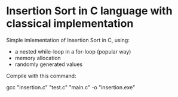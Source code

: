 # Insertion Sort in C language with classical implementation

Simple imlementation of Insertion Sort in C, using:

- a nested while-loop in a for-loop (popular way)
- memory allocation
- randomly generated values

Compile with this command:

gcc "insertion.c" "test.c" "main.c" -o "insertion.exe"
